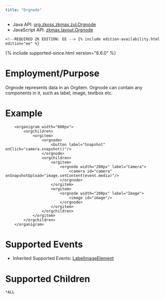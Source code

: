 ```yaml
---
title: "Orgnode"
---
```



- Java API: [org.zkoss.zkmax.zul.Orgnode](https://www.zkoss.org/javadoc/latest/zk/org/zkoss/zkmax/zul/Orgnode.html)
- JavaScript API: [zkmax.layout.Orgnode](https://www.zkoss.org/javadoc/latest/jsdoc/classes/zkmax.layout.Orgnode.html)

`<!--REQUIRED ZK EDITION: EE -->
{% include edition-availability.html edition="ee" %}`

{% include supported-since.html version="8.6.0" %}

# Employment/Purpose

Orgnode represents data in an Orgitem. Orgnode can contain any
components in it, such as label, image, textbox etc.

# Example

        <organigram width="600px">
            <orgchildren>
                <orgitem>
                    <orgnode>
                        <button label="Snapshot" onClick="camera.snapshot()"/>
                    </orgnode>
                    <orgchildren>
                        <orgitem>
                            <orgnode width="200px" label="Camera">
                                <camera id="camera" onSnapshotUpload="image.setContent(event.media)"/>
                            </orgnode>
                        </orgitem>
                        <orgitem>
                            <orgnode width="200px" label="Image">
                                <image id="image"/>
                            </orgnode>
                        </orgitem>
                    </orgchildren>
                </orgitem>
            </orgchildren>
        </organigram>

# Supported Events

- Inherited Supported Events: [ LabelImageElement]({{site.baseurl}}/zk_component_ref/labelimageelement#Supported_Events)

# Supported Children

`*ALL`



